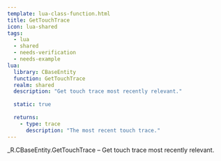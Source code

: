 ```yaml
---
template: lua-class-function.html
title: GetTouchTrace
icon: lua-shared
tags:
  - lua
  - shared
  - needs-verification
  - needs-example
lua:
  library: CBaseEntity
  function: GetTouchTrace
  realm: shared
  description: "Get touch trace most recently relevant."
  
  static: true
  
  returns:
    - type: trace
      description: "The most recent touch trace."
---
```


<div class="lua__search__keywords">
_R.CBaseEntity.GetTouchTrace &#x2013; Get touch trace most recently relevant.
</div>
